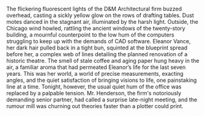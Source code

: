 The flickering fluorescent lights of the D&M Architectural firm buzzed overhead, casting a sickly yellow glow on the rows of drafting tables.  Dust motes danced in the stagnant air, illuminated by the harsh light. Outside, the Chicago wind howled, rattling the ancient windows of the twenty-story building, a mournful counterpoint to the low hum of the computers struggling to keep up with the demands of CAD software.  Eleanor Vance, her dark hair pulled back in a tight bun, squinted at the blueprint spread before her, a complex web of lines detailing the planned renovation of a historic theatre. The smell of stale coffee and aging paper hung heavy in the air, a familiar aroma that had permeated Eleanor’s life for the last seven years.  This was her world, a world of precise measurements, exacting angles, and the quiet satisfaction of bringing visions to life, one painstaking line at a time.  Tonight, however, the usual quiet hum of the office was replaced by a palpable tension. Mr. Henderson, the firm's notoriously demanding senior partner, had called a surprise late-night meeting, and the rumour mill was churning out theories faster than a plotter could print.
